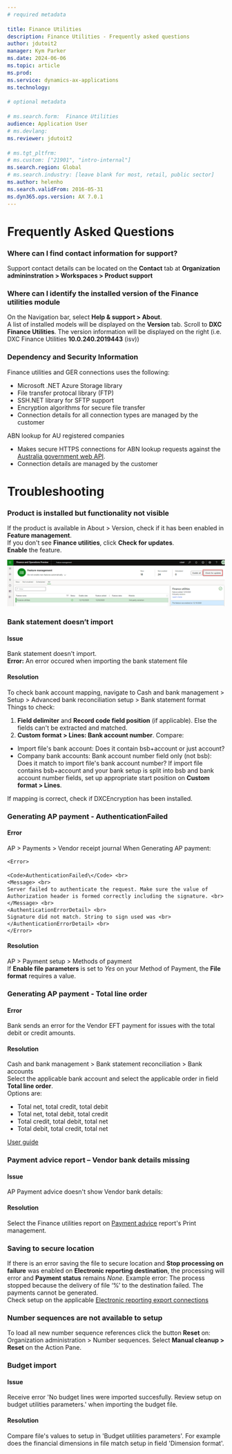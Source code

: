 ```yaml
---
# required metadata

title: Finance Utilities 
description: Finance Utilities - Frequently asked questions 
author: jdutoit2
manager: Kym Parker
ms.date: 2024-06-06
ms.topic: article
ms.prod: 
ms.service: dynamics-ax-applications
ms.technology: 

# optional metadata

# ms.search.form:  Finance Utilities 
audience: Application User
# ms.devlang: 
ms.reviewer: jdutoit2

# ms.tgt_pltfrm: 
# ms.custom: ["21901", "intro-internal"]
ms.search.region: Global
# ms.search.industry: [leave blank for most, retail, public sector]
ms.author: helenho
ms.search.validFrom: 2016-05-31
ms.dyn365.ops.version: AX 7.0.1
---
```


# 	Frequently Asked Questions

### Where can I find contact information for support?
   
Support contact details can be located on the **Contact** tab at **Organization admininstration > Workspaces > Product support**
  
### Where can I identify the installed version of the Finance utilities module

On the Navigation bar, select **Help & support > About**. <br>
A list of installed models will be displayed on the **Version** tab.  Scroll to **DXC Finance Utilities**. The version information will be displayed on the right (i.e. DXC Finance Utilities **10.0.240.2019443** (isv))

### Dependency and Security Information

Finance utilities and GER connections uses the following:
- Microsoft .NET Azure Storage library
- File transfer protocal library (FTP)
- SSH.NET library for SFTP support
- Encryption algorithms for secure file transfer
- Connection details for all connection types are managed by the customer

ABN lookup for AU registered companies
- Makes secure HTTPS connections for ABN lookup requests against the [Australia government web API](https://abr.business.gov.au/Tools/WebServices).
- Connection details are managed by the customer


# 	Troubleshooting

###   Product is installed but functionality not visible
If the product is available in About > Version, check if it has been enabled in **Feature management**. <br>
If you don't see **Finance utilities**, click **Check for updates**. <br>
**Enable** the feature. <br>

![Feature management](Images/FAQ_1.png "Feature management")

### 	Bank statement doesn’t import

#### Issue
Bank statement doesn't import. <br>
**Error:** An error occured when importing the bank statement file
 
#### Resolution
To check bank account mapping, navigate to Cash and bank management > Setup > Advanced bank reconciliation setup > Bank statement format
Things to check:
1.	**Field delimiter** and **Record code field position** (if applicable). Else the fields can't be extracted and matched.
2.	**Custom format > Lines: Bank account number**. Compare:
- Import file's bank account: Does it contain bsb+account or just account?
- Company bank accounts: Bank account number field only (not bsb): Does it match to import file's bank account number? If import file contains bsb+account and your bank setup is split into bsb and bank account number fields, set up appropriate start position on **Custom format > Lines**.

If mapping is correct, check if DXCEncryption has been installed.

### 	Generating AP payment - AuthenticationFailed
#### Error
AP > Payments > Vendor receipt journal
When Generating AP payment:
<br>
```
<Error>

<Code>AuthenticationFailed\</Code> <br>
<Message> <br>
Server failed to authenticate the request. Make sure the value of Authorization header is formed correctly including the signature. <br>
</Message> <br>
<AuthenticationErrorDetail> <br>
Signature did not match. String to sign used was <br>
</AuthenticationErrorDetail> <br>
</Error> 
```

#### Resolution
AP > Payment setup > Methods of payment <br>
If **Enable file parameters** is set to _Yes_ on your Method of Payment, the **File format** requires a value.

### 	Generating AP payment - Total line order
#### Error
Bank sends an error for the Vendor EFT payment for issues with the total debit or credit amounts.

#### Resolution
Cash and bank management > Bank statement reconciliation > Bank accounts <br>
Select the applicable bank account and select the applicable order in field **Total line order**. <br> 
Options are:
- Total net, total credit, total debit
- Total net, total debit, total credit
- Total credit, total debit, total net
- Total debit, total credit, total net

[User guide](Setup/ACCOUNTS-PAYABLE/Vendor-payments.md)

### 	Payment advice report – Vendor bank details missing
#### Issue
AP Payment advice doesn't show Vendor bank details:

#### Resolution
Select the Finance utilities report on [Payment advice](Setup/ACCOUNTS-PAYABLE/Vendor-payments.md#payment-advice-report) report's Print management.

### 	Saving to secure location

If there is an error saving the file to secure location and **Stop processing on failure** was enabled on **Electronic reporting destination**, the processing will error and **Payment status** remains _None_. Example error: The process stopped because the delivery of file ‘%’ to the destination failed. The payments cannot be generated. <br>
Check setup on the applicable [Electronic reporting export connections](Setup/ACCOUNTS-PAYABLE/Save-electronic-reporting-file-to-secure-location.md)

### 	Number sequences are not available to setup

To load all new number sequence references click the button **Reset** on: <br>
Organization administration > Number sequences. Select **Manual cleanup > Reset** on the Action Pane.

### Budget import
#### Issue
Receive error 'No budget lines were imported succesfully. Review setup on budget utilities parameters.' when importing the budget file.

#### Resolution
Compare file's values to setup in 'Budget utilities parameters'. For example does the financial dimensions in file match setup in field 'Dimension format'.
